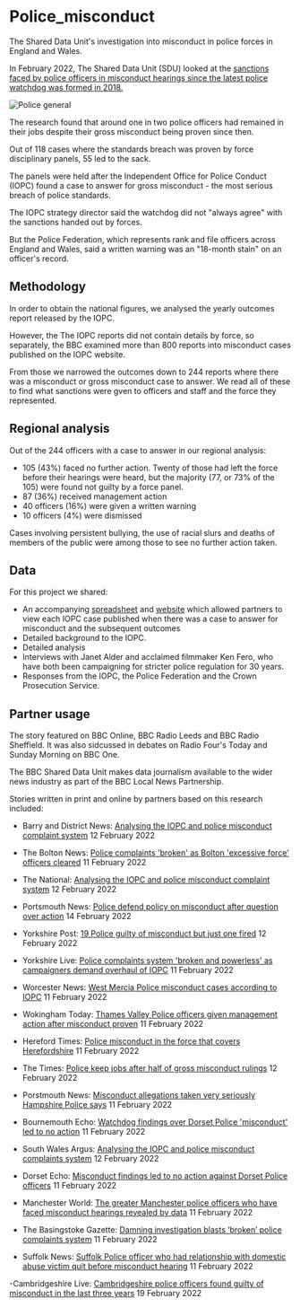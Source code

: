# Police_misconduct
The Shared Data Unit's investigation into misconduct in police forces in England and Wales.

In February 2022, The Shared Data Unit (SDU) looked at the [sanctions faced by police officers in misconduct hearings since the latest police watchdog was formed in 2018.](https://www.bbc.co.uk/news/uk-59594712)

![Police general](https://user-images.githubusercontent.com/61186777/154043002-c544652b-9851-489b-917c-75d1131e1dec.jpg)

The research found that around one in two police officers had remained in their jobs despite their gross misconduct being proven since then. 

Out of 118 cases where the standards breach was proven by force disciplinary panels, 55 led to the sack.  

The panels were held after the Independent Office for Police Conduct (IOPC) found a case to answer for gross misconduct - the most serious breach of police standards.

The IOPC strategy director said the watchdog did not "always agree" with the sanctions handed out by forces.

But the Police Federation, which represents rank and file officers across England and Wales, said a written warning was an "18-month stain" on an officer's record. 


## Methodology

In order to obtain the national figures, we analysed the yearly outcomes report released by the IOPC.

However, the The IOPC reports did not contain details by force, so separately, the BBC examined more than 800 reports into misconduct cases published on the IOPC website. 

From those we narrowed the outcomes down to 244 reports where there was a misconduct or gross misconduct case to answer. We read all of these to find what sanctions were gven to officers and staff and the force they represented.   


## Regional analysis

Out of the 244 officers with a case to answer in our regional analysis:

- 105 (43%) faced no further action.  Twenty of those had left the force before their hearings were heard, but the majority (77, or 73% of the 105) were found not guilty by a force panel.
- 87 (36%) received management action
- 40 officers (16%) were given a written warning
- 10 officers (4%) were dismissed

Cases involving persistent bullying, the use of racial slurs and deaths of members of the public were among those to see no further action taken.

## Data

For this project we shared: 
- An accompanying [spreadsheet](https://docs.google.com/spreadsheets/d/15rQtj206poOleT9RyCdE4dzz0Kakg-vZkC2_JWppoGk/edit?usp=sharing) and [website](https://sduiopc.github.io/test1/index.html) which allowed partners to view each IOPC case published when there was a case to answer for misconduct and the subsequent outcomes
- Detailed background to the IOPC.
- Detailed analysis
- Interviews with Janet Alder and acclaimed filmmaker Ken Fero, who have both been campaigning for stricter police regulation for 30 years.
- Responses from the IOPC, the Police Federation and the Crown Prosecution Service. 



## Partner usage

The story featured on BBC Online, BBC Radio Leeds and BBC Radio Sheffield. It was also sidcussed in debates on Radio Four's Today and Sunday Morning on BBC One. 

The BBC Shared Data Unit makes data journalism available to the wider news industry as part of the BBC Local News Partnership.

Stories written in print and online by partners based on this research included:

- Barry and District News: [Analysing the IOPC and police misconduct complaint system](https://www.barryanddistrictnews.co.uk/news/19917314.analysing-iopc-police-misconduct-complaints-system/) 12 February 2022 

- The Bolton News: [Police complaints 'broken' as Bolton 'excessive force' officers cleared](https://uk.news.yahoo.com/police-complaints-broken-bolton-excessive-050000290.html) 11 February 2022

- The National: [Analysing the IOPC and police misconduct complaint system](https://www.thenational.wales/news/19919644.analysing-iopc-police-misconduct-complaints-system/) 12 February 2022

- Portsmouth News: [Police defend policy on misconduct after question over action](https://www.pressreader.com/similar/281599538916094) 14 February 2022

- Yorkshire Post: [19 Police guilty of misconduct but just one fired](https://www.pressreader.com/uk/yorkshire-post/20220211/281599538916094) 12 February 2022

- Yorkshire Live: [Police complaints system 'broken and powerless' as campaigners demand overhaul of IOPC](https://www.examinerlive.co.uk/news/local-news/police-complaints-system-broken-powerless-23052009) 11 February 2022

- Worcester News: [West Mercia Police misconduct cases according to IOPC]([https://www.worcesternews.co.uk/news/19917406.west-mercia-police-misconduct-cases-according-iopc/) 11 February 2022


- Wokingham Today: [Thames Valley Police officers given management action after misconduct proven](https://wokingham.today/thames-valley-police-officers-given-management-action-after-misconduct-proven/) 11 February 2022

- Hereford Times: [Police misconduct in the force that covers Herefordshire](https://www.herefordtimes.com/news/19920258.west-mercia-police-misconduct-cases-according-iopc/) 11 February 2022

- The Times: [Police keep jobs after half of gross misconduct rulings](https://www.thetimes.co.uk/article/police-keep-jobs-after-half-of-gross-misconduct-rulings-dgv80cc93) 12 February 2022

- Porstmouth News: [Misconduct allegations taken very seriously Hampshire Police says](https://www.portsmouth.co.uk/news/crime/misconduct-allegations-taken-very-seriously-hampshire-police-says-3566450) 11 February 2022

- Bournemouth Echo: [Watchdog findings over Dorset Police 'misconduct' led to no action](https://www.bournemouthecho.co.uk/news/19916127.watchdog-findings-dorset-police-misconduct-led-no-action/) 11 February 2022

- South Wales Argus: [Analysing the IOPC and police misconduct complaints system](https://www.southwalesargus.co.uk/news/19917314.analysing-iopc-police-misconduct-complaints-system/) 12 February 2022

- Dorset Echo: [Misconduct findings led to no action against Dorset Police officers](https://muckrack.com/account/login/?next=https://muckrack.com/link/ojzZQD/watchdog-misconduct-findings-led-to-no-action-against-dorset-police-officers) 11 February 2022

- Manchester World: [The greater Manchester police officers who have faced misconduct hearings revealed by data](https://www.manchesterworld.uk/news/the-greater-manchester-police-officers-who-have-faced-hearings-for-misconduct-since-2018-revealed-by-data-3562803) 11 February 2022

- The Basingstoke Gazette: [Damning investigation blasts ‘broken’ police complaints system](https://www.basingstokegazette.co.uk/news/19915700.damning-investigation-blasts-broken-powerless-police-complaints-system/) 11 February 2022

- Suffolk News: [Suffolk Police officer who had relationship with domestic abuse victim quit before misconduct hearing](https://www.suffolknews.co.uk/ipswich/news/suffolk-police-officer-who-had-relationship-with-domestic-ab-9239707/) 11 February 2022  

-Cambridgeshire Live: [Cambridgeshire police officers found guilty of misconduct in the last three years](https://www.cambridge-news.co.uk/news/cambridge-news/cambridgeshire-police-officers-found-guilty-23131768) 19 February 2022


